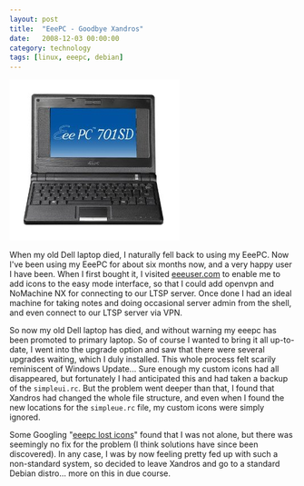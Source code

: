 ```yaml
---
layout: post
title:  "EeePC - Goodbye Xandros"
date:   2008-12-03 00:00:00
category: technology
tags: [linux, eeepc, debian]
---
```


<img src="/assets/eee-pc-701.jpg" class="image-right" alt="EEE PC 701">

When my old Dell laptop died, I naturally fell back to using my EeePC.  Now I've been using my EeePC for about six months now, and a very happy user I have been.  When I first bought it, I visited [eeeuser.com](http://wiki.eeeuser.com/howto:beginners_guide) to enable me to add icons to the easy mode interface, so that I could add openvpn and NoMachine NX for connecting to our LTSP server.  Once done I had an ideal machine for taking notes and doing occasional server admin from the shell, and even connect to our LTSP server via VPN.

<!--more-->

So now my old Dell laptop has died, and without warning my eeepc has been promoted to primary laptop.  So of course I wanted to bring it all up-to-date, I went into the upgrade option and saw that there were several upgrades waiting, which I duly installed.  This whole process felt scarily reminiscent of Windows Update... Sure enough my custom icons had all disappeared, but fortunately I had anticipated this and had taken a backup of the `simpleui.rc`.  But the problem went deeper than that, I found that Xandros had changed the whole file structure, and even when I found the new locations for the `simpleue.rc` file, my custom icons were simply ignored.

Some Googling "[eeepc lost icons](https://www.google.co.uk/search?q=eeepc%20lost%20icons)" found that I was not alone, but there was seemingly no fix for the problem (I think solutions have since been discovered).  In any case, I was by now feeling pretty fed up with such a non-standard system, so decided to leave Xandros and go to a standard Debian distro... more on this in due course.
